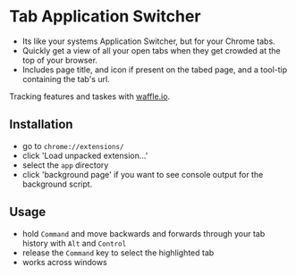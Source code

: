 # Tab Application Switcher

- Its like your systems Application Switcher, but for your Chrome tabs.
- Quickly get a view of all your open tabs when they get crowded at the top of your browser.
- Includes page title, and icon if present on the tabed page, and a tool-tip containing the tab's url.

Tracking features and taskes with [waffle.io](https://waffle.io/mckinley/tab-application-switcher).

## Installation
- go to `chrome://extensions/`
- click 'Load unpacked extension...'
- select the `app` directory
- click 'background page' if you want to see console output for the background script.

## Usage
- hold `Command` and move backwards and forwards through your tab history with `Alt` and `Control`
- release the `Command` key to select the highlighted tab
- works across windows

